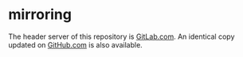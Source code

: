# mirroring

The header server of this repository is [GitLab.com](https://gitlab.com/GlezSeoane/gitfind). An identical copy updated on [GitHub.com](https://github.com/GlezSeoane/gitfind) is also available.